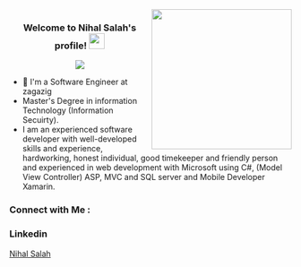 
<img width="250" align="right" src="https://c.tenor.com/_DOBjnGspYAAAAAM/code-coding.gif">

<h3 align="center">
  Welcome to Nihal Salah's profile!
  <img src="https://media.giphy.com/media/hvRJCLFzcasrR4ia7z/giphy.gif" width="28">
</h3>

<!-- Typing SVG by DenverCoder1 - https://github.com/DenverCoder1/readme-typing-svg -->
<p align="center">
  <a href="https://github.com/DenverCoder1/readme-typing-svg"><img src="https://readme-typing-svg.herokuapp.com/?lines=Full-stack%20web%20developer;Always%20learning%20new%20things&font=Fira%20Code&center=true&width=440&height=45&color=f75c7e&vCenter=true&size=22"></a>
</p> 

- 🏢 I'm a Software Engineer at zagazig
- Master's Degree in information Technology (Information Secuirty).
- I am an experienced software developer with well-developed skills and experience, hardworking, honest individual, good timekeeper
       and friendly person and experienced in web development with Microsoft using C#, (Model View Controller) ASP, MVC and SQL server 
       and Mobile Developer Xamarin.

### Connect with Me :
<h3>Linkedin</h3><a href="https://www.linkedin.com/in/nihal-salah-880394112/">Nihal Salah</a>

